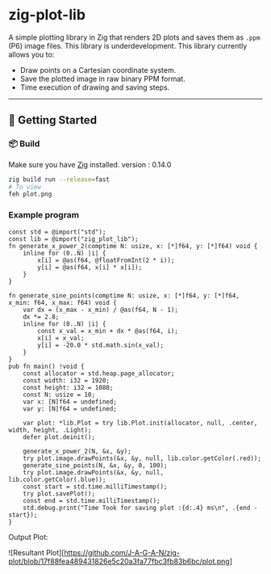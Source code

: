 # zig-plot-lib

A simple plotting library in Zig that renders 2D plots and saves them as `.ppm` (P6) image files.
This library is underdevelopment.
This library currently allows you to:
- Draw points on a Cartesian coordinate system.
- Save the plotted image in raw binary PPM format.
- Time execution of drawing and saving steps.

---

## 🚀 Getting Started

### 📦 Build

Make sure you have [Zig](https://ziglang.org/download/) installed.
version : 0.14.0

```sh
zig build run --release=fast
# To view
feh plot.png
```


### Example program
```zig
const std = @import("std");
const lib = @import("zig_plot_lib");
fn generate_x_power_2(comptime N: usize, x: [*]f64, y: [*]f64) void {
    inline for (0..N) |i| {
        x[i] = @as(f64, @floatFromInt(2 * i));
        y[i] = @as(f64, x[i] * x[i]);
    }
}

fn generate_sine_points(comptime N: usize, x: [*]f64, y: [*]f64, x_min: f64, x_max: f64) void {
    var dx = (x_max - x_min) / @as(f64, N - 1);
    dx *= 2.8;
    inline for (0..N) |i| {
        const x_val = x_min + dx * @as(f64, i);
        x[i] = x_val;
        y[i] = -20.0 * std.math.sin(x_val);
    }
}
pub fn main() !void {
    const allocator = std.heap.page_allocator;
    const width: i32 = 1920;
    const height: i32 = 1080;
    const N: usize = 10;
    var x: [N]f64 = undefined;
    var y: [N]f64 = undefined;

    var plot: *lib.Plot = try lib.Plot.init(allocator, null, .center, width, height, .Light);
    defer plot.deinit();

    generate_x_power_2(N, &x, &y);
    try plot.image.drawPoints(&x, &y, null, lib.color.getColor(.red));
    generate_sine_points(N, &x, &y, 0, 100);
    try plot.image.drawPoints(&x, &y, null, lib.color.getColor(.blue));
    const start = std.time.milliTimestamp();
    try plot.savePlot();
    const end = std.time.milliTimestamp();
    std.debug.print("Time Took for saving plot :{d:.4} ms\n", .{end - start});
}
```
Output Plot:

![Resultant Plot][https://github.com/J-A-G-A-N/zig-plot/blob/17f88fea489431826e5c20a3fa77fbc3fb83b6bc/plot.png]

